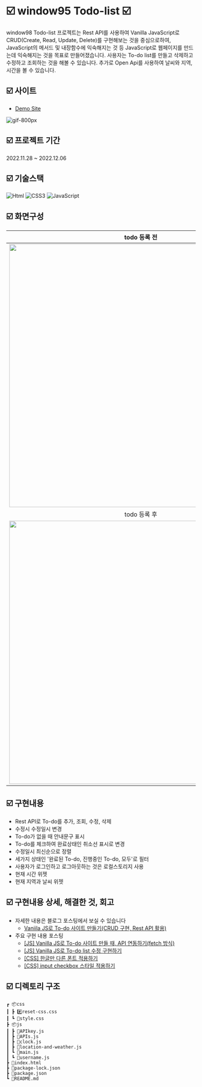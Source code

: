 # ☑️ window95 Todo-list ☑️

window98 Todo-list 프로젝트는 Rest API를 사용하여 Vanilla JavaScript로 CRUD(Create, Read, Update, Delete)를 구현해보는 것을 중심으로하여, JavaScript의 메서드 및 내장함수에 익숙해지는 것 등 JavaScript로 웹페이지를 만드는데 익숙해지는 것을 목표로 만들어졌습니다. 사용자는 To-do list를 만들고 삭제하고 수정하고 조회하는 것을 해볼 수 있습니다. 추가로 Open Api를 사용하여 날씨와 지역, 시간을 볼 수 있습니다.

## ☑️ 사이트

- [Demo Site](window98-todolist-with-kitty.netlify.app)

![gif-800px](https://github.com/eun0leee/window98-Todo-list/assets/90189513/ee1b007e-d0a4-4daa-aaa9-8a1836748d53)

## ☑️ 프로젝트 기간

2022.11.28 ~ 2022.12.06

## ☑️ 기술스택

<img alt="Html" src ="https://img.shields.io/badge/HTML-E34F26.svg?&style=for-the-badge&logo=HTML5&logoColor=white"/> <img alt="CSS3" src ="https://img.shields.io/badge/CSS3-FF9933.svg?&style=for-the-badge&logo=CSS3&logoColor=white"/> <img alt="JavaScript" src ="https://img.shields.io/badge/JavaScript-F7DF1E.svg?&style=for-the-badge&logo=JavaScript&logoColor=white"/>

## ☑️ 화면구성

|                                                         todo 등록 전                                                         |
| :--------------------------------------------------------------------------------------------------------------------------: |
| <img width="700" src="https://github.com/eun0leee/window98-Todo-list/assets/90189513/8477e226-486a-438b-9495-9cf23f35dbb0"/> |
|                                                         todo 등록 후                                                         |
| <img width="700" src="https://github.com/eun0leee/window98-Todo-list/assets/90189513/91ee9dab-a072-4d7f-b859-7aaadb1e1bf6"/> |

## ☑️ 구현내용

- Rest API로 To-do를 추가, 조회, 수정, 삭제
- 수정시 수정일시 변경
- To-do가 없을 때 안내문구 표시
- To-do를 체크하여 완료상태인 취소선 표시로 변경
- 수정일시 최신순으로 정렬
- 세가지 상태인 '완료된 To-do, 진행중인 To-do, 모두'로 필터
- 사용자가 로그인하고 로그아웃하는 것은 로컬스토리지 사용
- 현재 시간 위젯
- 현재 지역과 날씨 위젯

## ☑️ 구현내용 상세, 해결한 것, 회고

- 자세한 내용은 블로그 포스팅에서 보실 수 있습니다
  - [Vaniila JS로 To-do 사이트 만들기(CRUD 구현, Rest API 활용)](https://velog.io/@eun0leee/todo)
- 주요 구현 내용 포스팅
  - [[JS] Vanilla JS로 To-do 사이트 만들 때, API 연동하기(fetch 방식)](https://velog.io/@eun0leee/JS-To-do-사이트-만들-때-API-연동하기)
  - [[JS] Vanilla JS로 To-do list 수정 구현하기](https://velog.io/@eun0leee/JS-Vanilla-JS로-To-do-list-수정-구현하기)
  - [[CSS] 한글만 다른 폰트 적용하기](https://velog.io/@eun0leee/CSS-다른-폰트-적용)
  - [[CSS] input checkbox 스타일 적용하기](https://velog.io/@eun0leee/CSS-input-checkbox-스타일-적용하기)

## ☑️ 디렉토리 구조

```
┏ 📦css
┃ ┣ #️⃣reset-css.css
┃ ┗ 📜style.css
┣ 📦js
┃ ┣ 📜APIkey.js
┃ ┣ 📜APIs.js
┃ ┣ 📜clock.js
┃ ┣ 📜location-and-weather.js
┃ ┗ 📜main.js
┃ ┗ 📜username.js
┣ 📜index.html
┣ 📜package-lock.json
┣ 📜package.json
┗ 📜README.md
```
